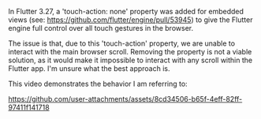 In Flutter 3.27, a 'touch-action: none' property was added for embedded views (see: https://github.com/flutter/engine/pull/53945) to give the Flutter engine full control over all touch gestures in the browser.

The issue is that, due to this 'touch-action' property, we are unable to interact with the main browser scroll. Removing the property is not a viable solution, as it would make it impossible to interact with any scroll within the Flutter app. I'm unsure what the best approach is.

This video demonstrates the behavior I am referring to:

https://github.com/user-attachments/assets/8cd34506-b65f-4eff-82ff-97411f141718

